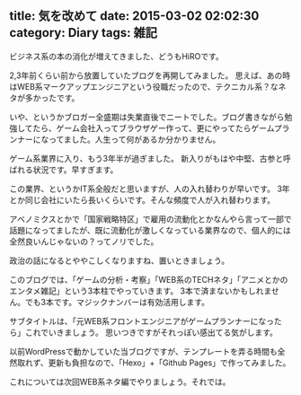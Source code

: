 title: 気を改めて
date: 2015-03-02 02:02:30
category: Diary
tags: 雑記
---
ビジネス系の本の消化が増えてきました、どうもHiROです。

2,3年前くらい前から放置していたブログを再開してみました。
思えば、あの時はWEB系マークアップエンジニアという役職だったので、テクニカル系？なネタが多かったです。

いや、というかブロガー全盛期は失業直後でニートでした。ブログ書きながら勉強してたら、ゲーム会社入ってブラウザゲー作って、更にやってたらゲームプランナーになってました。人生って何があるか分かりません。

ゲーム系業界に入り、もう3年半が過ぎました。
新入りがもはや中堅、古参と呼ばれる状況です。早すぎます。

この業界、というかIT系全般だと思いますが、人の入れ替わりが早いです。
3年とか同じ会社にいたら長いくらいです。そんな頻度で人が入れ替わります。

アベノミクスとかで「国家戦略特区」で雇用の流動化とかなんやら言って一部で話題になってましたが、既に流動化が激しくなっている業界なので、個人的には全然良いんじゃないの？ってノリでした。

政治の話になるとややこしくなりますね、置いときましょう。

このブログでは、「ゲームの分析・考察」「WEB系のTECHネタ」「アニメとかのエンタメ雑記」という3本柱でやっていきます。
3本で済まないかもしれません。でも3本です。マジックナンバーは有効活用します。

サブタイトルは、「元WEB系フロントエンジニアがゲームプランナーになったら」これでいきましょう。
思いつきですがそれっぽい感出てる気がします。


以前WordPressで動かしていた当ブログですが、テンプレートを弄る時間も全然取れず、更新も負担なので、「Hexo」+「Github Pages」で作ってみました。

これについては次回WEB系ネタ編でやりましょう。それでは。